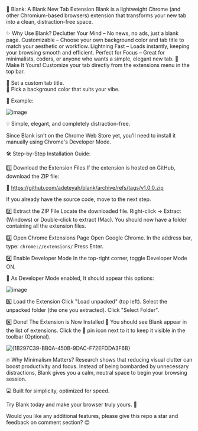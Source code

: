 🚀 Blank: A Blank New Tab Extension
Blank is a lightweight Chrome (and other Chromium-based browsers) extension that transforms your new tab into a clean, distraction-free space.

✨ Why Use Blank?
Declutter Your Mind – No news, no ads, just a blank page.
Customizable – Choose your own background color and tab title to match your aesthetic or workflow.
Lightning Fast – Loads instantly, keeping your browsing smooth and efficient.
Perfect for Focus – Great for minimalists, coders, or anyone who wants a simple, elegant new tab.
🎨 Make It Yours!
Customize your tab directly from the extensions menu in the top bar.

🔹 Set a custom tab title.\
🔹 Pick a background color that suits your vibe.

📌 Example:

![image](https://github.com/user-attachments/assets/8cefa390-f2ae-46b9-a34c-a8eff31a796e)

💡 Simple, elegant, and completely distraction-free.

Since Blank isn't on the Chrome Web Store yet, you’ll need to install it manually using Chrome's Developer Mode.

🛠 Step-by-Step Installation Guide:

1️⃣ Download the Extension Files
If the extension is hosted on GitHub, download the ZIP file:

🔗 https://github.com/adeteyah/blank/archive/refs/tags/v1.0.0.zip

If you already have the source code, move to the next step.

2️⃣ Extract the ZIP File
Locate the downloaded file.
Right-click → Extract (Windows) or Double-click to extract (Mac).
You should now have a folder containing all the extension files.

3️⃣ Open Chrome Extensions Page
Open Google Chrome.
In the address bar, type:
```chrome://extensions/```
Press Enter.

4️⃣ Enable Developer Mode
In the top-right corner, toggle Developer Mode ON.

📌 As Developer Mode enabled, It should appear this options:

![image](https://github.com/user-attachments/assets/0241e5c4-222f-454b-8140-3701c95a2b47)

5️⃣ Load the Extension
Click "Load unpacked" (top left).
Select the unpacked folder (the one you extracted).
Click "Select Folder".

6️⃣ Done! The Extension is Now Installed 🎉
You should see Blank appear in the list of extensions.
Click the 📌 pin icon next to it to keep it visible in the toolbar (Optional).

![{1B297C39-BB0A-450B-9DAC-F72EFDDA3F6B}](https://github.com/user-attachments/assets/548bc949-5d59-4e48-955b-e8369d1b3bcb)

🔥 Why Minimalism Matters?
Research shows that reducing visual clutter can boost productivity and focus. Instead of being bombarded by unnecessary distractions, Blank gives you a calm, neutral space to begin your browsing session.

💻 Built for simplicity, optimized for speed.

Try Blank today and make your browser truly yours. 🚀

Would you like any additional features, please give this repo a star and feedback on comment section? 😊
